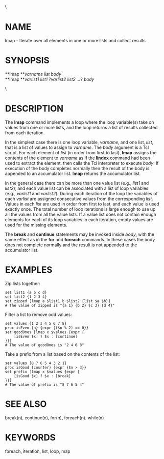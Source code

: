 \

# NAME

lmap - Iterate over all elements in one or more lists and collect
results

# SYNOPSIS

**lmap ***varname list body*\
**lmap ***varlist1 list1* ?*varlist2 list2 \...*? *body*

\

# DESCRIPTION

The **lmap** command implements a loop where the loop variable(s) take
on values from one or more lists, and the loop returns a list of results
collected from each iteration.

In the simplest case there is one loop variable, *varname*, and one
list, *list*, that is a list of values to assign to *varname*. The
*body* argument is a Tcl script. For each element of *list* (in order
from first to last), **lmap** assigns the contents of the element to
*varname* as if the **lindex** command had been used to extract the
element, then calls the Tcl interpreter to execute *body*. If execution
of the body completes normally then the result of the body is appended
to an accumulator list. **lmap** returns the accumulator list.

In the general case there can be more than one value list (e.g., *list1*
and *list2*), and each value list can be associated with a list of loop
variables (e.g., *varlist1* and *varlist2*). During each iteration of
the loop the variables of each *varlist* are assigned consecutive values
from the corresponding *list*. Values in each *list* are used in order
from first to last, and each value is used exactly once. The total
number of loop iterations is large enough to use up all the values from
all the value lists. If a value list does not contain enough elements
for each of its loop variables in each iteration, empty values are used
for the missing elements.

The **break** and **continue** statements may be invoked inside *body*,
with the same effect as in the **for** and **foreach** commands. In
these cases the body does not complete normally and the result is not
appended to the accumulator list.

# EXAMPLES

Zip lists together:

    set list1 {a b c d}
    set list2 {1 2 3 4}
    set zipped [lmap a $list1 b $list2 {list $a $b}]
    # The value of zipped is "{a 1} {b 2} {c 3} {d 4}"

Filter a list to remove odd values:

    set values {1 2 3 4 5 6 7 8}
    proc isEven {n} {expr {($n % 2) == 0}}
    set goodOnes [lmap x $values {expr {
        [isEven $x] ? $x : [continue]
    }}]
    # The value of goodOnes is "2 4 6 8"

Take a prefix from a list based on the contents of the list:

    set values {8 7 6 5 4 3 2 1}
    proc isGood {counter} {expr {$n > 3}}
    set prefix [lmap x $values {expr {
        [isGood $x] ? $x : [break]
    }}]
    # The value of prefix is "8 7 6 5 4"

# SEE ALSO

break(n), continue(n), for(n), foreach(n), while(n)

# KEYWORDS

foreach, iteration, list, loop, map

